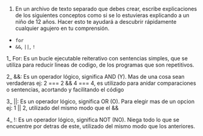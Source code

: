 
1. En un archivo de texto separado que debes crear, escribe explicaciones de los siguientes conceptos como si se lo estuvieras explicando a un niño de 12 años. Hacer esto te ayudará a descubrir rápidamente cualquier agujero en tu comprensión.

* `for`
* `&&`, `||`, `!`

1_ For: Es un bucle ejecutable reiterativo con sentencias simples, que se utiliza para reducir lineas de codigo, de los programas que son repetitivos.

2_ &&: Es un operador lógico, significa AND (Y).
 Mas de una cosa sean verdaderas ej: 2 === 2 && 4 === 4, es utilizado para anidar comparaciones o sentencias, acortando y facilitando el código

3_ ||: Es un operador lógico, significa OR (O).
 Para elegir mas de un opcion ej: 1 || 2, utilizado del mismo modo que el &&

4_ !: Es un operador lógico, significa NOT (NO).
 Niega todo lo que se encuentre por detras de este, utilizado del mismo modo que los anteriores.